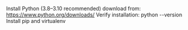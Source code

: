 Install Python (3.8–3.10 recommended) download from: https://www.python.org/downloads/
Verify installation: python --version
 Install pip and virtualenv
